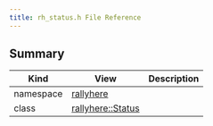 ```yaml
---
title: rh_status.h File Reference
---
```


## Summary
| Kind | View | Description |
|------|------|-------------|
|namespace|[rallyhere](/game-host-adapter/namespacerallyhere/#namespacerallyhere)||
|class|[rallyhere::Status](/game-host-adapter/classrallyhere_1_1status/#classrallyhere_1_1Status)||
